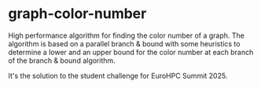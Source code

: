 # graph-color-number
High performance algorithm for finding the color number of a graph. 
The algorithm is based on a parallel branch & bound with some heuristics to determine a lower and an upper bound for the color number at each branch of the branch & bound algorithm.

It's the solution to the student challenge for EuroHPC Summit 2025.
